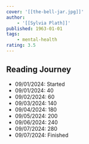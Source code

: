 ```yaml
---
cover: '[[the-bell-jar.jpg]]'
author:
    - '[[Sylvia Plath]]'
published: 1963-01-01
tags:
    - mental-health
rating: 3.5
---
```


## Reading Journey

- 09/01/2024: Started
- 09/01/2024: 40
- 09/02/2024: 60
- 09/03/2024: 140
- 09/04/2024: 180
- 09/05/2024: 200
- 09/06/2024: 240
- 09/07/2024: 280
- 09/07/2024: Finished
